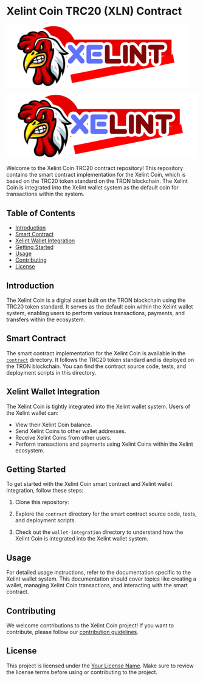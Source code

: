 # Xelint Coin TRC20 (XLN) Contract

<img src="resources/logo-chiken.png" alt="Xelint Coin Logo" width="480">

![Xelint Coin Logo](resources/logo-chiken.png)


Welcome to the Xelint Coin TRC20 contract repository! This repository contains the smart contract implementation for the Xelint Coin, which is based on the TRC20 token standard on the TRON blockchain. The Xelint Coin is integrated into the Xelint wallet system as the default coin for transactions within the system.

## Table of Contents

- [Introduction](#introduction)
- [Smart Contract](#smart-contract)
- [Xelint Wallet Integration](#xelint-wallet-integration)
- [Getting Started](#getting-started)
- [Usage](#usage)
- [Contributing](#contributing)
- [License](#license)

## Introduction

The Xelint Coin is a digital asset built on the TRON blockchain using the TRC20 token standard. It serves as the default coin within the Xelint wallet system, enabling users to perform various transactions, payments, and transfers within the ecosystem.

## Smart Contract

The smart contract implementation for the Xelint Coin is available in the [`contract`](contract/) directory. It follows the TRC20 token standard and is deployed on the TRON blockchain. You can find the contract source code, tests, and deployment scripts in this directory.

## Xelint Wallet Integration

The Xelint Coin is tightly integrated into the Xelint wallet system. Users of the Xelint wallet can:

- View their Xelint Coin balance.
- Send Xelint Coins to other wallet addresses.
- Receive Xelint Coins from other users.
- Perform transactions and payments using Xelint Coins within the Xelint ecosystem.

## Getting Started

To get started with the Xelint Coin smart contract and Xelint wallet integration, follow these steps:

1. Clone this repository:

2. Explore the `contract` directory for the smart contract source code, tests, and deployment scripts.

3. Check out the `wallet-integration` directory to understand how the Xelint Coin is integrated into the Xelint wallet system.

## Usage

For detailed usage instructions, refer to the documentation specific to the Xelint wallet system. This documentation should cover topics like creating a wallet, managing Xelint Coin transactions, and interacting with the smart contract.

## Contributing

We welcome contributions to the Xelint Coin project! If you want to contribute, please follow our [contribution guidelines](CONTRIBUTING.md).

## License

This project is licensed under the [Your License Name](LICENSE). Make sure to review the license terms before using or contributing to the project.

